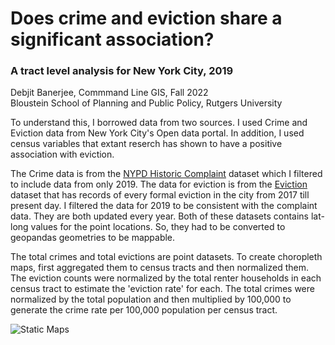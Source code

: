# Does crime and eviction share a significant association?  
### A tract level analysis for New York City, 2019
Debjit Banerjee, Commmand Line GIS, Fall 2022  
Bloustein School of Planning and Public Policy, Rutgers University

To understand this, I borrowed data from two sources. I used Crime and Eviction data from New York City's Open data portal. In addition, I used census variables that 
extant reserch has shown to have a positive association with eviction. 

The Crime data is from the [NYPD Historic Complaint](https://data.cityofnewyork.us/Public-Safety/NYPD-Complaint-Data-Historic/qgea-i56i)
dataset which I filtered to include data from only 2019. The data for eviction is from the [Eviction](https://data.cityofnewyork.us/City-Government/Evictions/6z8x-wfk4)
dataset that has records of every formal eviction in the city from 2017 till present day. I filtered the data for 2019 to be consistent with the complaint data. They are both updated every year. 
Both of these datasets contains lat-long values for the point locations. So, they had to be converted to geopandas geometries to be mappable.  

The total crimes and total evictions are point datasets. To create choropleth maps, first aggregated them to census tracts and then normalized them. The eviction counts 
were normalized by the total renter households in each census tract to estimate the 'eviction rate' for each. The total crimes were normalized by the total population 
and then multiplied by 100,000 to generate the crime rate per 100,000 population per census tract.


![Static Maps](https://github.com/[banerjee19]/[crime_eviction_nyc]/blob/[main]/Static_Map_1.jpg?raw=true)
